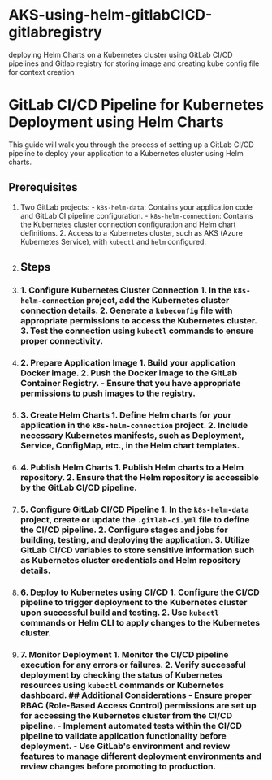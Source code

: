 # AKS-using-helm-gitlabCICD-gitlabregistry
deploying Helm Charts on a Kubernetes cluster using GitLab CI/CD pipelines and Gitlab registry for storing image and creating kube config file for context creation
# GitLab CI/CD Pipeline for Kubernetes Deployment using Helm Charts 
This guide will walk you through the process of setting up a GitLab CI/CD pipeline to deploy your application to a Kubernetes cluster using Helm charts. 
## Prerequisites
1. Two GitLab projects: - `k8s-helm-data`: Contains your application code and GitLab CI pipeline configuration. - `k8s-helm-connection`: Contains the Kubernetes cluster connection configuration and Helm chart definitions. 2. Access to a Kubernetes cluster, such as AKS (Azure Kubernetes Service), with `kubectl` and `helm` configured.
2.  ## Steps
3.  ### 1. Configure Kubernetes Cluster Connection 1. In the `k8s-helm-connection` project, add the Kubernetes cluster connection details. 2. Generate a `kubeconfig` file with appropriate permissions to access the Kubernetes cluster. 3. Test the connection using `kubectl` commands to ensure proper connectivity.
4.   ### 2. Prepare Application Image 1. Build your application Docker image. 2. Push the Docker image to the GitLab Container Registry. - Ensure that you have appropriate permissions to push images to the registry.
5.    ### 3. Create Helm Charts 1. Define Helm charts for your application in the `k8s-helm-connection` project. 2. Include necessary Kubernetes manifests, such as Deployment, Service, ConfigMap, etc., in the Helm chart templates.
6.  ### 4. Publish Helm Charts 1. Publish Helm charts to a Helm repository. 2. Ensure that the Helm repository is accessible by the GitLab CI/CD pipeline.
7.  ### 5. Configure GitLab CI/CD Pipeline 1. In the `k8s-helm-data` project, create or update the `.gitlab-ci.yml` file to define the CI/CD pipeline. 2. Configure stages and jobs for building, testing, and deploying the application. 3. Utilize GitLab CI/CD variables to store sensitive information such as Kubernetes cluster credentials and Helm repository details.
8.  ### 6. Deploy to Kubernetes using CI/CD 1. Configure the CI/CD pipeline to trigger deployment to the Kubernetes cluster upon successful build and testing. 2. Use `kubectl` commands or Helm CLI to apply changes to the Kubernetes cluster.
9.  ### 7. Monitor Deployment 1. Monitor the CI/CD pipeline execution for any errors or failures. 2. Verify successful deployment by checking the status of Kubernetes resources using `kubectl` commands or Kubernetes dashboard. ## Additional Considerations - Ensure proper RBAC (Role-Based Access Control) permissions are set up for accessing the Kubernetes cluster from the CI/CD pipeline. - Implement automated tests within the CI/CD pipeline to validate application functionality before deployment. - Use GitLab's environment and review features to manage different deployment environments and review changes before promoting to production. 
